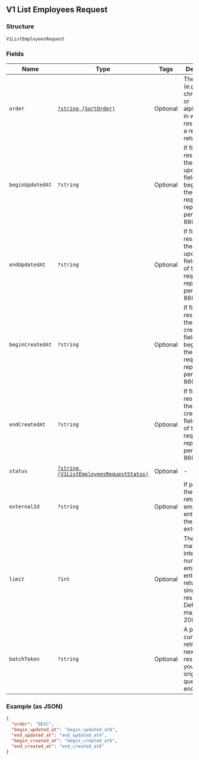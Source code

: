 ## V1 List Employees Request

### Structure

`V1ListEmployeesRequest`

### Fields

| Name | Type | Tags | Description | Getter | Setter |
|  --- | --- | --- | --- | --- | --- |
| `order` | [`?string (SortOrder)`](/doc/models/sort-order.md) | Optional | The order (e.g., chronological or alphabetical) in which results from a request are returned. | getOrder(): ?string | setOrder(?string order): void |
| `beginUpdatedAt` | `?string` | Optional | If filtering results by their updated_at field, the beginning of the requested reporting period, in ISO 8601 format | getBeginUpdatedAt(): ?string | setBeginUpdatedAt(?string beginUpdatedAt): void |
| `endUpdatedAt` | `?string` | Optional | If filtering results by there updated_at field, the end of the requested reporting period, in ISO 8601 format. | getEndUpdatedAt(): ?string | setEndUpdatedAt(?string endUpdatedAt): void |
| `beginCreatedAt` | `?string` | Optional | If filtering results by their created_at field, the beginning of the requested reporting period, in ISO 8601 format. | getBeginCreatedAt(): ?string | setBeginCreatedAt(?string beginCreatedAt): void |
| `endCreatedAt` | `?string` | Optional | If filtering results by their created_at field, the end of the requested reporting period, in ISO 8601 format. | getEndCreatedAt(): ?string | setEndCreatedAt(?string endCreatedAt): void |
| `status` | [`?string (V1ListEmployeesRequestStatus)`](/doc/models/v1-list-employees-request-status.md) | Optional | -  | getStatus(): ?string | setStatus(?string status): void |
| `externalId` | `?string` | Optional | If provided, the endpoint returns only employee entities with the specified external_id. | getExternalId(): ?string | setExternalId(?string externalId): void |
| `limit` | `?int` | Optional | The maximum integer number of employee entities to return in a single response. Default 100, maximum 200. | getLimit(): ?int | setLimit(?int limit): void |
| `batchToken` | `?string` | Optional | A pagination cursor to retrieve the next set of results for your<br>original query to the endpoint. | getBatchToken(): ?string | setBatchToken(?string batchToken): void |

### Example (as JSON)

```json
{
  "order": "DESC",
  "begin_updated_at": "begin_updated_at6",
  "end_updated_at": "end_updated_at4",
  "begin_created_at": "begin_created_at6",
  "end_created_at": "end_created_at8"
}
```

